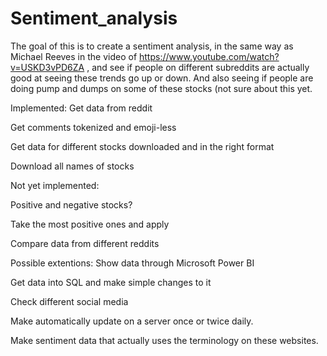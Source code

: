 # Sentiment_analysis
 
The goal of this is to create a sentiment analysis, in the same way as Michael Reeves in the video of https://www.youtube.com/watch?v=USKD3vPD6ZA , and see if people on different subreddits are actually good at seeing these trends go up or down. And also seeing if people are doing pump and dumps on some of these stocks (not sure about this yet. 

Implemented:
Get data from reddit

Get comments tokenized and emoji-less

Get data for different stocks downloaded and in the right format

Download all names of stocks


Not yet implemented:

Positive and negative stocks?

Take the most positive ones and apply 

Compare data from different reddits

Possible extentions:
Show data through Microsoft Power BI

Get data into SQL and make simple changes to it

Check different social media

Make automatically update on a server once or twice daily. 

Make sentiment data that actually uses the terminology on these websites. 
